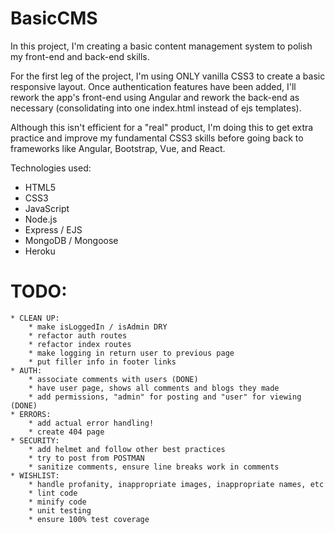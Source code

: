 # BasicCMS

In this project, I'm creating a basic content management system to polish my front-end and back-end skills.

For the first leg of the project, I'm using ONLY vanilla CSS3 to create a basic responsive layout. Once authentication features have been added, I'll rework the app's front-end using Angular and rework the back-end as necessary (consolidating into one index.html instead of ejs templates).

Although this isn't efficient for a "real" product, I'm doing this to get extra practice and improve my fundamental CSS3 skills before going back to frameworks like Angular, Bootstrap, Vue, and React.

Technologies used:
* HTML5
* CSS3
* JavaScript
* Node.js
* Express / EJS
* MongoDB / Mongoose
* Heroku

# TODO:
	* CLEAN UP:
		* make isLoggedIn / isAdmin DRY
		* refactor auth routes
		* refactor index routes
		* make logging in return user to previous page
		* put filler info in footer links
	* AUTH:
		* associate comments with users (DONE)
		* have user page, shows all comments and blogs they made
		* add permissions, "admin" for posting and "user" for viewing (DONE)
	* ERRORS:
		* add actual error handling!
		* create 404 page
	* SECURITY:
		* add helmet and follow other best practices
		* try to post from POSTMAN
		* sanitize comments, ensure line breaks work in comments
	* WISHLIST:
		* handle profanity, inappropriate images, inappropriate names, etc
		* lint code
		* minify code
		* unit testing
		* ensure 100% test coverage